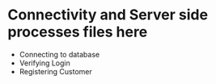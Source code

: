 # Connectivity and Server side processes files here

  - Connecting to database
  - Verifying Login
  - Registering Customer
  
